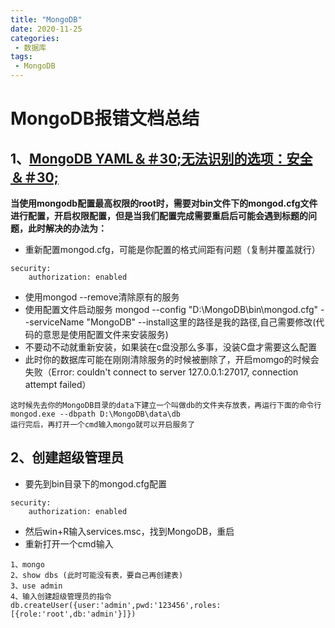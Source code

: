 ```yaml
---
title: "MongoDB"
date: 2020-11-25
categories:
 - 数据库
tags:
 - MongoDB
---
```

<Boxx/>

# MongoDB报错文档总结
## 1、[MongoDB YAML＆＃30;无法识别的选项：安全＆＃30;](https://www.thinbug.com/q/23345522)
**当使用mongodb配置最高权限的root时，需要对bin文件下的mongod.cfg文件进行配置，开启权限配置，但是当我们配置完成需要重启后可能会遇到标题的问题，此时解决的办法为：**
- 重新配置mongod.cfg，可能是你配置的格式间距有问题（复制并覆盖就行）
```
security:
    authorization: enabled
```
- 使用mongod --remove清除原有的服务
- 使用配置文件启动服务 mongod --config "D:\MongoDB\bin\mongod.cfg" --serviceName "MongoDB" --install这里的路径是我的路径,自己需要修改(代码的意思是使用配置文件来安装服务)
- 不要动不动就重新安装，如果装在c盘没那么多事，没装C盘才需要这么配置
- 此时你的数据库可能在刚刚清除服务的时候被删除了，开启momgo的时候会失败（Error: couldn't connect to server 127.0.0.1:27017, connection attempt failed）
```
这时候先去你的MongoDB目录的data下建立一个叫做db的文件夹存放表，再运行下面的命令行
mongod.exe --dbpath D:\MongoDB\data\db
运行完后，再打开一个cmd输入mongo就可以开启服务了
 ```

## 2、创建超级管理员
- 要先到bin目录下的mongod.cfg配置
```
security:
    authorization: enabled
```
- 然后win+R输入services.msc，找到MongoDB，重启
-  重新打开一个cmd输入
```
1、mongo
2、show dbs (此时可能没有表，要自己再创建表)
3、use admin
4、输入创建超级管理员的指令
db.createUser({user:'admin',pwd:'123456',roles:[{role:'root',db:'admin'}]})
```
